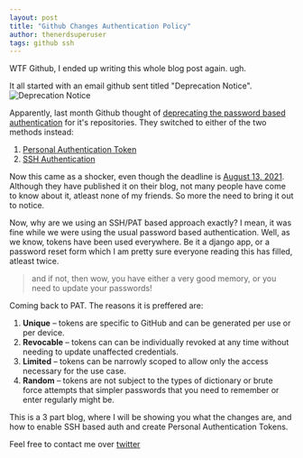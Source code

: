 ```yaml
---
layout: post
title: "Github Changes Authentication Policy"
author: thenerdsuperuser
tags: github ssh
---
```


WTF Github, I ended up writing this whole blog post again. ugh.

It all started with an email github sent titled "Deprecation Notice".
![Deprecation Notice](https://thenerdsuperuser.xyz/assets/images/deprecation_mail.png "Scary, isn't it?")

Apparently, last month Github thought of [deprecating the password based authentication](https://github.blog/2020-12-15-token-authentication-requirements-for-git-operations/) for it's repositories. They switched to either of the two methods instead:   
1. [Personal Authentication Token](https://docs.github.com/en/free-pro-team@latest/github/authenticating-to-github/creating-a-personal-access-token)   
2. [SSH Authentication](https://docs.github.com/en/free-pro-team@latest/github/authenticating-to-github/connecting-to-github-with-ssh)   

Now this came as a shocker, even though the deadline is [August 13, 2021](https://github.blog/2020-12-15-token-authentication-requirements-for-git-operations/#:~:text=Beginning,2021). Although they have published it on their blog, not many people have come to know about it, atleast none of my friends. So more the need to bring it out to notice.

Now, why are we using an SSH/PAT based approach exactly? I mean, it was fine while we were using the usual password based authentication. Well, as we know, tokens have been used everywhere. Be it a django app, or a password reset form which I am pretty sure everyone reading this has filled, atleast twice.
> and if not, then wow, you have either a very good memory, or you need to update your passwords!

Coming back to PAT. The reasons it is preffered are:   
1. **Unique** – tokens are specific to GitHub and can be generated per use or per device.   
2. **Revocable** – tokens can can be individually revoked at any time without needing to update unaffected credentials.   
3. **Limited** – tokens can be narrowly scoped to allow only the access necessary for the use case.   
4. **Random** – tokens are not subject to the types of dictionary or brute force attempts that simpler passwords that you need to remember or enter regularly might be.   

This is a 3 part blog, where I will be showing you what the changes are, and how to enable SSH based auth and create Personal Authentication Tokens. 

Feel free to contact me over [twitter](https://twitter.com/vimoveremacs)
